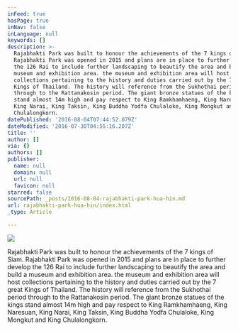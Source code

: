 ```yaml
---
inFeed: true
hasPage: true
inNav: false
inLanguage: null
keywords: []
description: >-
  Rajabhakti Park was built to honour the achievements of the 7 kings of Siam.
  Rajabhakti Park was opened in 2015 and plans are in place to further develop
  the 126 Rai to include further landscaping to beautify the area and build a
  museum and exhibition area. the museum and exhibition area will host
  collections pertaining to the history and duties carried out by the 7 great
  Kings of Thailand. The history will reference from the Sukhothai period
  through to the Rattanakosin period. The giant bronze statues of the kings
  stand almost 14m high and pay respect to King Ramkhamhaeng, King Naresuan,
  King Narai, King Taksin, King Buddha Yodfa Chulaloke, King Mongkut and King
  Chulalongkorn.
datePublished: '2016-08-04T07:44:52.079Z'
dateModified: '2016-07-30T04:55:16.207Z'
title: ''
author: []
via: {}
authors: []
publisher:
  name: null
  domain: null
  url: null
  favicon: null
starred: false
sourcePath: _posts/2016-08-04-rajabhakti-park-hua-hin.md
url: rajabhakti-park-hua-hin/index.html
_type: Article

---
```

![](https://the-grid-user-content.s3-us-west-2.amazonaws.com/c90086e9-d5a5-4869-96d1-4f93c5bdef15.jpg)

Rajabhakti Park was built to honour the achievements of the 7 kings of Siam. Rajabhakti Park was opened in 2015 and plans are in place to further develop the 126 Rai to include further landscaping to beautify the area and build a museum and exhibition area. the museum and exhibition area will host collections pertaining to the history and duties carried out by the 7 great Kings of Thailand. The history will reference from the Sukhothai period through to the Rattanakosin period. The giant bronze statues of the kings stand almost 14m high and pay respect to King Ramkhamhaeng, King Naresuan, King Narai, King Taksin, King Buddha Yodfa Chulaloke, King Mongkut and King Chulalongkorn.